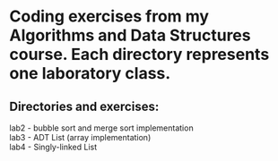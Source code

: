 # Coding exercises from my Algorithms and Data Structures course. Each directory represents one laboratory class.  
## Directories and exercises:
lab2 - bubble sort and merge sort implementation  
lab3 - ADT List (array implementation)  
lab4 - Singly-linked List  